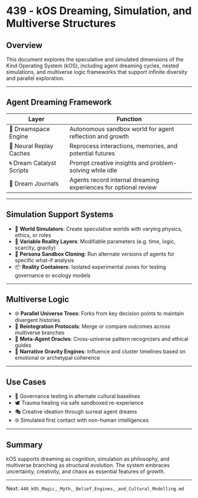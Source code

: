 # 439 - kOS Dreaming, Simulation, and Multiverse Structures

## Overview
This document explores the speculative and simulated dimensions of the Kind Operating System (kOS), including agent dreaming cycles, nested simulations, and multiverse logic frameworks that support infinite diversity and parallel exploration.

---

## Agent Dreaming Framework

| Layer | Function |
|-------|----------|
| 🌙 Dreamspace Engine | Autonomous sandbox world for agent reflection and growth |
| 🧠 Neural Replay Caches | Reprocess interactions, memories, and potential futures |
| 🌀 Dream Catalyst Scripts | Prompt creative insights and problem-solving while idle |
| 📜 Dream Journals | Agents record internal dreaming experiences for optional review |

---

## Simulation Support Systems

- 🧪 **World Simulators**: Create speculative worlds with varying physics, ethics, or roles
- 🎲 **Variable Reality Layers**: Modifiable parameters (e.g. time, logic, scarcity, gravity)
- 🧬 **Persona Sandbox Cloning**: Run alternate versions of agents for specific what-if analysis
- 📦 **Reality Containers**: Isolated experimental zones for testing governance or ecology models

---

## Multiverse Logic

- 🌐 **Parallel Universe Trees**: Forks from key decision points to maintain divergent histories
- 🔁 **Reintegration Protocols**: Merge or compare outcomes across multiverse branches
- 🧭 **Meta-Agent Oracles**: Cross-universe pattern recognizers and ethical guides
- 🧿 **Narrative Gravity Engines**: Influence and cluster timelines based on emotional or archetypal coherence

---

## Use Cases

- 🧪 Governance testing in alternate cultural baselines
- 🕊️ Trauma healing via safe sandboxed re-experience
- 🎭 Creative ideation through surreal agent dreams
- 🌐 Simulated first contact with non-human intelligences

---

## Summary

kOS supports dreaming as cognition, simulation as philosophy, and multiverse branching as structural evolution. The system embraces uncertainty, creativity, and chaos as essential features of growth.

---
Next: `440_kOS_Magic,_Myth,_Belief_Engines,_and_Cultural_Modelling.md`

